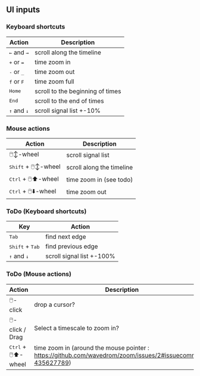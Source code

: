 ## UI inputs

### Keyboard shortcuts

| Action | Description |
|-|-|
| <kbd>←</kbd> and <kbd>→</kbd> | scroll along the timeline |
| <kbd>+</kbd> or <kbd>=</kbd> | time zoom in  |
| <kbd>-</kbd> or <kbd>_</kbd> | time zoom out |
| <kbd>f</kbd> or <kbd>F</kbd> | time zoom full  |
| <kbd>Home</kbd> | scroll to the beginning of times |
| <kbd>End</kbd> | scroll to the end of times |
| <kbd>↑</kbd> and <kbd>↓</kbd> | scroll signal list +-10%  |

### Mouse actions

| Action | Description |
|-|-|
| 🖱️↕️-wheel | scroll signal list |
| <kbd>Shift</kbd> + 🖱️↕️-wheel  | scroll along the timeline |
| <kbd>Ctrl</kbd> + 🖱️⬆️-wheel | time zoom in (see todo) |
| <kbd>Ctrl</kbd> + 🖱️⬇️-wheel | time zoom out |


### ToDo (Keyboard shortcuts)

| Key | Action |
|-|-|
| <kbd>Tab</kbd> | find next edge |
| <kbd>Shift</kbd> + <kbd>Tab</kbd> | find previous edge |
| <kbd>↑</kbd> and <kbd>↓</kbd> | scroll signal list +-100%  |


### ToDo (Mouse actions)

| Action | Description |
|-|-|
| 🖱️-click | drop a cursor? |
| 🖱️-click / Drag | Select a timescale to zoom in? |
| <kbd>Ctrl</kbd> + 🖱️⬆️-wheel | time zoom in (around the mouse pointer : https://github.com/wavedrom/zoom/issues/2#issuecomment-435627789) |
